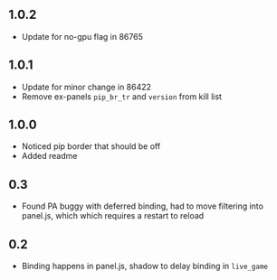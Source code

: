 ## 1.0.2

- Update for no-gpu flag in 86765

## 1.0.1

- Update for minor change in 86422
- Remove ex-panels `pip_br_tr` and `version` from kill list

## 1.0.0

- Noticed pip border that should be off
- Added readme

## 0.3

- Found PA buggy with deferred binding, had to move filtering into panel.js, which which requires a restart to reload

## 0.2

- Binding happens in panel.js, shadow to delay binding in `live_game`
